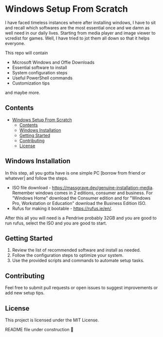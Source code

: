 # Windows Setup From Scratch
I have faced timeless instances where after installing windows, I have to sit and recall which softwares are the most essential once and we damn as well need in our daily lives. Starting from media player and image viewer to vcredist for games. Well, I have tried to jot them all down so that it helps everyone. 

This repo will contain
- Microsoft Windows and Offie Downloads
- Essential software to install
- System configuration steps
- Useful PowerShell commands
- Customization tips

and maybe more.

## Contents
- [Windows Setup From Scratch](#windows-setup-from-scratch)
  - [Contents](#contents)
  - [Windows Installation](#windows-installation)
  - [Getting Started](#getting-started)
  - [Contributing](#contributing)
  - [License](#license)

## Windows Installation
In this step, all you gotta have is one simple PC [borrow from friend or whatever] and follow the steps.

- ISO file download - https://massgrave.dev/genuine-installation-media. <br> Remember windows comes in 2 editions, consumer and business. For "Windows Home" download the Consumer edition and for "Windows Pro, Workstation or Education" download the Business Edition ISO.
- Rufus for making it bootable - https://rufus.ie/en/. 

After this all you will need is a Pendrive probably 32GB and you are good to run rufus, select the ISO and you are good to start.



## Getting Started
1. Review the list of recommended software and install as needed.
2. Follow the configuration steps to optimize your system.
3. Use the provided scripts and commands to automate setup tasks.

## Contributing
Feel free to submit pull requests or open issues to suggest improvements or add new setup tips.

## License
This project is licensed under the MIT License.

README file under construction 🚧
